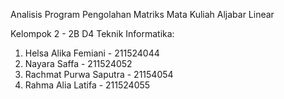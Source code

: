 Analisis Program Pengolahan Matriks
Mata Kuliah Aljabar Linear

Kelompok 2 - 2B D4 Teknik Informatika:
1. Helsa Alika Femiani - 211524044
2. Nayara Saffa - 211524052
3. Rachmat Purwa Saputra - 21154054
4. Rahma Alia Latifa - 211524055
